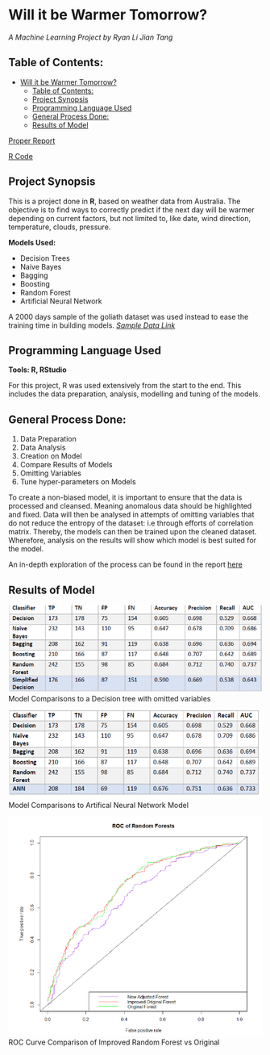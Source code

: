 # Will it be Warmer Tomorrow?
*A Machine Learning Project by Ryan Li Jian Tang*

## Table of Contents:
- [Will it be Warmer Tomorrow?](#will-it-be-warmer-tomorrow)
  - [Table of Contents:](#table-of-contents)
  - [Project Synopsis](#project-synopsis)
  - [Programming Language Used](#programming-language-used)
  - [General Process Done:](#general-process-done)
  - [Results of Model](#results-of-model)


[Proper Report](https://github.com/RyTang/Monash-Projects/blob/main/Data%20Analysis/Machine%20Learning/Data%20Report.pdf)

[R Code](https://github.com/RyTang/Monash-Projects/blob/main/Data%20Analysis/Machine%20Learning/Analysis.R)

## Project Synopsis

This is a project done in **R**, based on weather data from Australia. The objective is to find ways to correctly predict if the next day will be warmer depending on current factors, but not limited to, like date, wind direction, temperature, clouds, pressure. 

**Models Used:**
- Decision Trees
- Naive Bayes
- Bagging
- Boosting
- Random Forest
- Artificial Neural Network
  
A 2000 days sample of the goliath dataset was used instead to ease the training time in building models. [*Sample Data Link*](https://raw.githubusercontent.com/RyTang/Monash-Projects/main/Data%20Analysis/Machine%20Learning/WarmerTomorrow2022.csv)

## Programming Language Used
**Tools: R, RStudio**

For this project, R was used extensively from the start to the end. This includes the data preparation, analysis, modelling and tuning of the models.

## General Process Done:
1. Data Preparation
2. Data Analysis
3. Creation on Model
4. Compare Results of Models
5. Omitting Variables
6. Tune hyper-parameters on Models

To create a non-biased model, it is important to ensure that the data is processed and cleansed.  Meaning anomalous data should be highlighted and fixed. Data will then be analysed in attempts of omitting variables that do not reduce the entropy of the dataset: i.e through efforts of correlation matrix. Thereby, the models can then be trained upon the cleaned dataset. Wherefore, analysis on the results will show which model is best suited for the model.

An in-depth exploration of the process can be found in the report [here](https://github.com/RyTang/Monash-Projects/blob/main/Data%20Analysis/Machine%20Learning/Data%20Report.pdf)

## Results of Model
![Results](model_comparison_1.png)
Model Comparisons to a Decision tree with omitted variables

![Results](model_comparison_2.png)
Model Comparisons to Artifical Neural Network Model

![ROC_CURVE](ROC_curve.png)
ROC Curve Comparison of Improved Random Forest vs Original
